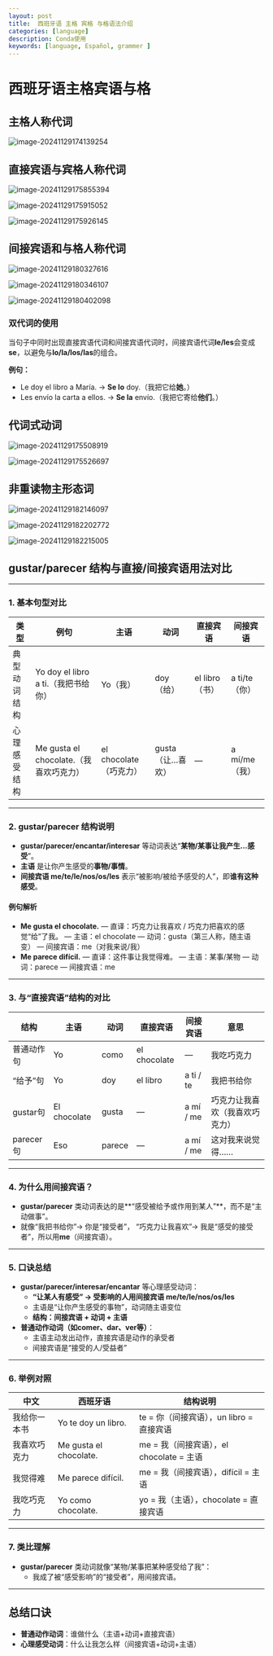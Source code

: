 ```yaml
---
layout: post
title:  西班牙语 主格 宾格 与格语法介绍
categories: [language] 
description: Conda使用
keywords: [language, Español, grammer ] 
---
```



# 西班牙语主格宾语与格



## 主格人称代词

![image-20241129174139254](https://zuti.oss-cn-qingdao.aliyuncs.com/img/202411291741323.png)



## 直接宾语与宾格人称代词

![image-20241129175855394](https://zuti.oss-cn-qingdao.aliyuncs.com/img/202411291758449.png)



![image-20241129175915052](https://zuti.oss-cn-qingdao.aliyuncs.com/img/202411291759106.png)

![image-20241129175926145](https://zuti.oss-cn-qingdao.aliyuncs.com/img/202411291759194.png)





## 间接宾语和与格人称代词

![image-20241129180327616](https://zuti.oss-cn-qingdao.aliyuncs.com/img/202411291803661.png)



![image-20241129180346107](https://zuti.oss-cn-qingdao.aliyuncs.com/img/202411291803159.png)

![image-20241129180402098](https://zuti.oss-cn-qingdao.aliyuncs.com/img/202411291804151.png)

### 双代词的使用

当句子中同时出现直接宾语代词和间接宾语代词时，间接宾语代词**le/les**会变成**se**，以避免与**lo/la/los/las**的组合。

**例句：**

- Le doy el libro a María. → **Se lo** doy.（我把它给**她**。）
- Les envío la carta a ellos. → **Se la** envío.（我把它寄给**他们**。）





## 代词式动词

![image-20241129175508919](https://zuti.oss-cn-qingdao.aliyuncs.com/img/202411291755993.png)

![image-20241129175526697](https://zuti.oss-cn-qingdao.aliyuncs.com/img/202411291755739.png)



## 非重读物主形态词

![image-20241129182146097](https://zuti.oss-cn-qingdao.aliyuncs.com/img/202411291821188.png)

![image-20241129182202772](https://zuti.oss-cn-qingdao.aliyuncs.com/img/202411291822835.png)

![image-20241129182215005](https://zuti.oss-cn-qingdao.aliyuncs.com/img/202411291822065.png)





## gustar/parecer 结构与直接/间接宾语用法对比

------

### 1. **基本句型对比**

| 类型         | 例句                                   | 主语                   | 动词             | 直接宾语       | 间接宾语      |
| ------------ | -------------------------------------- | ---------------------- | ---------------- | -------------- | ------------- |
| 典型动词结构 | Yo doy el libro a ti.（我把书给你）    | Yo（我）               | doy（给）        | el libro（书） | a ti/te（你） |
| 心理感受结构 | Me gusta el chocolate.（我喜欢巧克力） | el chocolate（巧克力） | gusta（让…喜欢） | —              | a mí/me（我） |



------

### 2. **gustar/parecer 结构说明**

- **gustar/parecer/encantar/interesar** 等动词表达“**某物/某事让我产生…感受**”。
- **主语** 是让你产生感受的**事物/事情**。
- **间接宾语 me/te/le/nos/os/les** 表示“被影响/被给予感受的人”，即**谁有这种感受**。

#### 例句解析

- **Me gusta el chocolate.**
   — 直译：巧克力让我喜欢 / 巧克力把喜欢的感觉“给”了我。
   — 主语：el chocolate
   — 动词：gusta（第三人称，随主语变）
   — 间接宾语：me（对我来说/我）
- **Me parece difícil.**
   — 直译：这件事让我觉得难。
   — 主语：某事/某物
   — 动词：parece
   — 间接宾语：me

------

### 3. **与“直接宾语”结构的对比**

| 结构       | 主语         | 动词   | 直接宾语     | 间接宾语  | 意思                           |
| ---------- | ------------ | ------ | ------------ | --------- | ------------------------------ |
| 普通动作句 | Yo           | como   | el chocolate | —         | 我吃巧克力                     |
| “给予”句   | Yo           | doy    | el libro     | a ti / te | 我把书给你                     |
| gustar句   | El chocolate | gusta  | —            | a mí / me | 巧克力让我喜欢（我喜欢巧克力） |
| parecer句  | Eso          | parece | —            | a mí / me | 这对我来说觉得……               |



------

### 4. **为什么用间接宾语？**

- **gustar/parecer** 类动词表达的是**“感受被给予或作用到某人”**，而不是“主动做事”。
- 就像“我把书给你”→ 你是“接受者”，
   “巧克力让我喜欢”→ 我是“感受的接受者”，所以用**me**（间接宾语）。

------

### 5. **口诀总结**

- **gustar/parecer/interesar/encantar** 等心理感受动词：
  - **“让某人有感受” → 受影响的人用间接宾语 me/te/le/nos/os/les**
  - 主语是“让你产生感受的事物”，动词随主语变位
  - **结构：间接宾语 + 动词 + 主语**
- **普通动作动词（如comer、dar、ver等）**：
  - 主语主动发出动作，直接宾语是动作的承受者
  - 间接宾语是“接受的人/受益者”

------

### 6. **举例对照**

| 中文         | 西班牙语               | 结构说明                                 |
| ------------ | ---------------------- | ---------------------------------------- |
| 我给你一本书 | Yo te doy un libro.    | te = 你（间接宾语），un libro = 直接宾语 |
| 我喜欢巧克力 | Me gusta el chocolate. | me = 我（间接宾语），el chocolate = 主语 |
| 我觉得难     | Me parece difícil.     | me = 我（间接宾语），difícil = 主语      |
| 我吃巧克力   | Yo como chocolate.     | yo = 我（主语），chocolate = 直接宾语    |



------

### 7. **类比理解**

- **gustar/parecer** 类动词就像“某物/某事把某种感受给了我”：
  - 我成了被“感受影响”的“接受者”，用间接宾语。

------

## 总结口诀

- **普通动作动词**：谁做什么（主语+动词+直接宾语）
- **心理感受动词**：什么让我怎么样（间接宾语+动词+主语）
